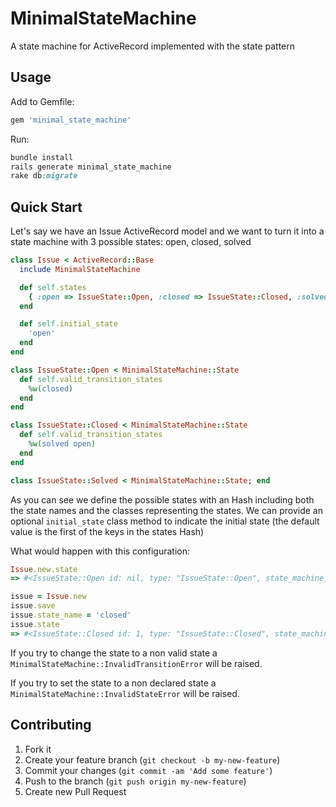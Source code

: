# MinimalStateMachine

A state machine for ActiveRecord implemented with the state pattern

## Usage

Add to Gemfile:

```ruby
gem 'minimal_state_machine'
```

Run:

```ruby
bundle install
rails generate minimal_state_machine
rake db:migrate
```

## Quick Start

Let's say we have an Issue ActiveRecord model and we want to turn it into a state machine with 3 possible states: open, closed, solved

```ruby
class Issue < ActiveRecord::Base
  include MinimalStateMachine

  def self.states
    { :open => IssueState::Open, :closed => IssueState::Closed, :solved => IssueState::Solved }
  end

  def self.initial_state
    'open'
  end
end

class IssueState::Open < MinimalStateMachine::State
  def self.valid_transition_states
    %w(closed)
  end
end

class IssueState::Closed < MinimalStateMachine::State
  def self.valid_transition_states
    %w(solved open)
  end
end

class IssueState::Solved < MinimalStateMachine::State; end
```

As you can see we define the possible states with an Hash including both the state names and the classes representing the states.
We can provide an optional `initial_state` class method to indicate the initial state (the default value is the first of the keys in the states Hash)

What would happen with this configuration:

```ruby
Issue.new.state
=> #<IssueState::Open id: nil, type: "IssueState::Open", state_machine_id: nil, state_machine_type: "Issue", created_at: nil, updated_at: nil> 

issue = Issue.new
issue.save
issue.state_name = 'closed'
issue.state
=> #<IssueState::Closed id: 1, type: "IssueState::Closed", state_machine_id: 1, state_machine_type: "Issue", created_at: "2013-01-03 19:13:31", updated_at: "2013-01-03 19:13:31"> 
```

If you try to change the state to a non valid state a `MinimalStateMachine::InvalidTransitionError` will be raised.

If you try to set the state to a non declared state a `MinimalStateMachine::InvalidStateError` will be raised.

## Contributing

1. Fork it
2. Create your feature branch (`git checkout -b my-new-feature`)
3. Commit your changes (`git commit -am 'Add some feature'`)
4. Push to the branch (`git push origin my-new-feature`)
5. Create new Pull Request
